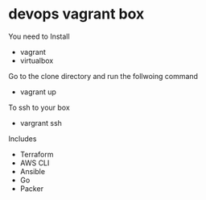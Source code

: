 # devops vagrant box

You need to Install
- vagrant
- virtualbox

Go to the clone directory and run the follwoing command

- vagrant up

To ssh to your box

- vargrant ssh

Includes
* Terraform
* AWS CLI
* Ansible
* Go
* Packer
